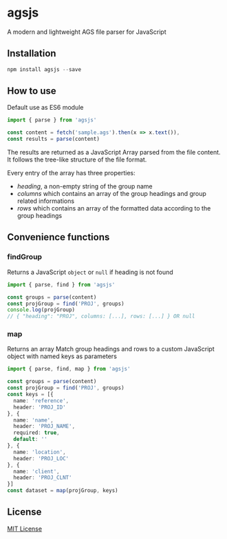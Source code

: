 # agsjs

A modern and lightweight AGS file parser for JavaScript

## Installation

```javascript
npm install agsjs --save
```

## How to use

Default use as ES6 module

```typescript
import { parse } from 'agsjs'

const content = fetch('sample.ags').then(x => x.text()),
const results = parse(content)
```

The results are returned as a JavaScript Array parsed from the file content. It follows the tree-like structure of the file format.

Every entry of the array has three properties:
- *heading*, a non-empty string of the group name
- *columns* which contains an array of the group headings and group related informations
- *rows* which contains an array of the formatted data according to the group headings

## Convenience functions

### findGroup
Returns a JavaScript `object` or `null` if heading is not found
```typescript
import { parse, find } from 'agsjs'

const groups = parse(content)
const projGroup = find('PROJ', groups)
console.log(projGroup)
// { "heading": "PROJ", columns: [...], rows: [...] } OR null
```

### map
Returns an array
Match group headings and rows to a custom JavaScript object with named keys as parameters
```typescript
import { parse, find, map } from 'agsjs'

const groups = parse(content)
const projGroup = find('PROJ', groups)
const keys = [{
  name: 'reference',
  header: 'PROJ_ID'
}, {
  name: 'name',
  header: 'PROJ_NAME',
  required: true,
  default: ''
}, {
  name: 'location',
  header: 'PROJ_LOC'
}, {
  name: 'client',
  header: 'PROJ_CLNT'
}]
const dataset = map(projGroup, keys)
```

## License

[MIT License](https://opensource.org/licenses/MIT)
